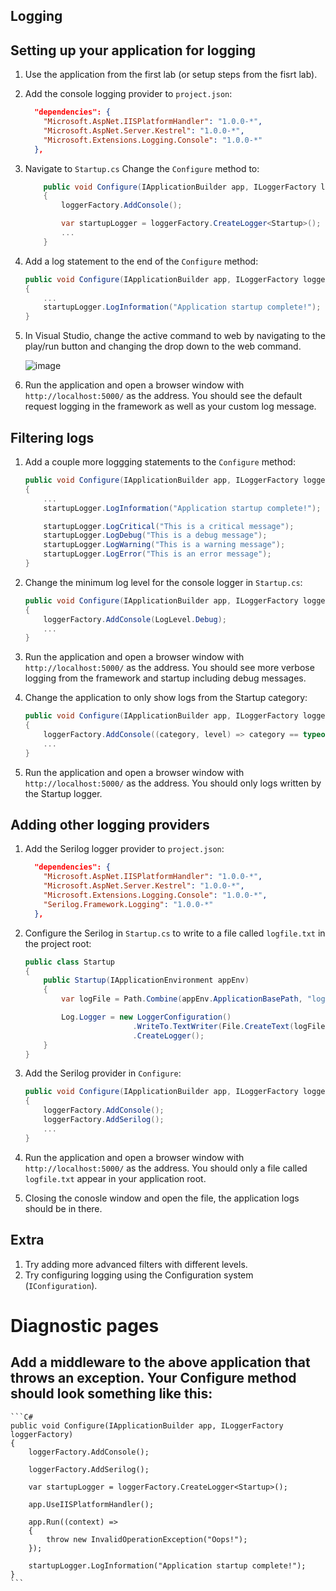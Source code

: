## Logging

## Setting up your application for logging
1. Use the application from the first lab (or setup steps from the fisrt lab).
2. Add the console logging provider to `project.json`:

    ```JSON
      "dependencies": {
        "Microsoft.AspNet.IISPlatformHandler": "1.0.0-*",
        "Microsoft.AspNet.Server.Kestrel": "1.0.0-*",
        "Microsoft.Extensions.Logging.Console": "1.0.0-*"
      },
    ```
3. Navigate to `Startup.cs` Change the `Configure` method to:
    
    ```C#
        public void Configure(IApplicationBuilder app, ILoggerFactory loggerFactory)
        {
            loggerFactory.AddConsole();

            var startupLogger = loggerFactory.CreateLogger<Startup>();
            ...
        }
    ```

4. Add a log statement to the end of the `Configure` method:
    
    ```C#
    public void Configure(IApplicationBuilder app, ILoggerFactory loggerFactory)
    {
        ...
        startupLogger.LogInformation("Application startup complete!");
    }
    ```
    
5. In Visual Studio, change the active command to web by navigating to the play/run button and changing the drop down to the web command. 

    ![image](https://cloud.githubusercontent.com/assets/95136/12222924/633ef134-b7c1-11e5-9146-da36013da8d8.png)

6. Run the application and open a browser window with `http://localhost:5000/` as the address. You should see the default request logging in the framework as well as your custom log message.

## Filtering logs
1. Add a couple more loggging statements to the `Configure` method:
    
    ```C#
    public void Configure(IApplicationBuilder app, ILoggerFactory loggerFactory)
    {
        ...
        startupLogger.LogInformation("Application startup complete!");

        startupLogger.LogCritical("This is a critical message");
        startupLogger.LogDebug("This is a debug message");
        startupLogger.LogWarning("This is a warning message");
        startupLogger.LogError("This is an error message");
    }
    ```
    
2. Change the minimum log level for the console logger in `Startup.cs`:

    ```C#
    public void Configure(IApplicationBuilder app, ILoggerFactory loggerFactory)
    {
        loggerFactory.AddConsole(LogLevel.Debug);
        ...
    }
    ```

3. Run the application and open a browser window with `http://localhost:5000/` as the address. You should see more verbose logging from the framework and startup including debug messages.

4. Change the application to only show logs from the Startup category:

    ```C#
    public void Configure(IApplicationBuilder app, ILoggerFactory loggerFactory)
    {
        loggerFactory.AddConsole((category, level) => category == typeof(Startup).FullName);
        ...
    }
    ```

5. Run the application and open a browser window with `http://localhost:5000/` as the address. You should only logs written by the Startup logger.

## Adding other logging providers
1. Add the Serilog logger provider to `project.json`:

    ```JSON
      "dependencies": {
        "Microsoft.AspNet.IISPlatformHandler": "1.0.0-*",
        "Microsoft.AspNet.Server.Kestrel": "1.0.0-*",
        "Microsoft.Extensions.Logging.Console": "1.0.0-*",
        "Serilog.Framework.Logging": "1.0.0-*"
      },
    ```
2. Configure the Serilog in `Startup.cs` to write to a file called `logfile.txt` in the project root:
    
    ```C#
    public class Startup
    {
        public Startup(IApplicationEnvironment appEnv)
        {
            var logFile = Path.Combine(appEnv.ApplicationBasePath, "logfile.txt");
    
            Log.Logger = new LoggerConfiguration()
                            .WriteTo.TextWriter(File.CreateText(logFile))
                            .CreateLogger();
        }
    }
    ```
3. Add the Serilog provider in `Configure`:

    ```C#
    public void Configure(IApplicationBuilder app, ILoggerFactory loggerFactory)
    {
        loggerFactory.AddConsole();
        loggerFactory.AddSerilog();
        ...
    }
    ```

4. Run the application and open a browser window with `http://localhost:5000/` as the address. You should only a file called `logfile.txt` appear in your application root. 

5. Closing the conosle window and open the file, the application logs should be in there.

## Extra 
1. Try adding more advanced filters with different levels.
2. Try configuring logging using the Configuration system (`IConfiguration`).

# Diagnostic pages

## Add a middleware to the above application that throws an exception. Your Configure method should look something like this:

    ```C#
    public void Configure(IApplicationBuilder app, ILoggerFactory loggerFactory)
    {
        loggerFactory.AddConsole();

        loggerFactory.AddSerilog();

        var startupLogger = loggerFactory.CreateLogger<Startup>();

        app.UseIISPlatformHandler();

        app.Run((context) =>
        {
            throw new InvalidOperationException("Oops!");
        });

        startupLogger.LogInformation("Application startup complete!");
    }
    ```
